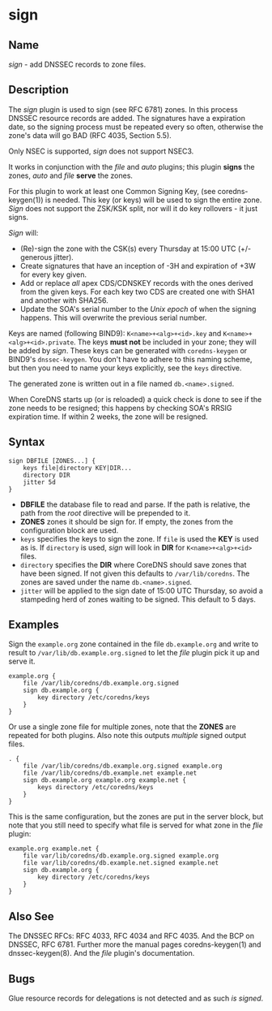 # sign

## Name

*sign* - add DNSSEC records to zone files.

## Description

The *sign* plugin is used to sign (see RFC 6781) zones. In this process DNSSEC resource records
are added. The signatures have a expiration date, so the signing process must be repeated every so
often, otherwise the zone's data will go BAD (RFC 4035, Section 5.5).

Only NSEC is supported, *sign* does not support NSEC3.

It works in conjunction with the *file* and *auto* plugins; this plugin **signs** the zones, *auto*
and *file* **serve** the zones.

For this plugin to work at least one Common Signing Key, (see coredns-keygen(1)) is needed. This key
(or keys) will be used to sign the entire zone. *Sign* does not support the ZSK/KSK split, nor will
it do key rollovers - it just signs.

*Sign* will:

* (Re)-sign the zone with the CSK(s) every Thursday at 15:00 UTC (+/- generous jitter).
* Create signatures that have an inception of -3H and expiration of +3W for every key given.
* Add or replace *all* apex CDS/CDNSKEY records with the ones derived from the given keys. For each
  key two CDS are created one with SHA1 and another with SHA256.
* Update the SOA's serial number to the *Unix epoch* of when the signing happens. This will
  overwrite the previous serial number.

Keys are named (following BIND9): `K<name>+<alg>+<id>.key` and `K<name>+<alg>+<id>.private`.
The keys **must not** be included in your zone; they will be added by *sign*. These keys can be
generated with `coredns-keygen` or BIND9's `dnssec-keygen`. You don't have to adhere to this naming
scheme, but then you need to name your keys explicitly, see the `keys` directive.

The generated zone is written out in a file named `db.<name>.signed`.

When CoreDNS starts up (or is reloaded) a quick check is done to see if the zone needs to be
resigned; this happens by checking SOA's RRSIG expiration time. If within 2 weeks, the zone will be
resigned.

## Syntax

~~~
sign DBFILE [ZONES...] {
    keys file|directory KEY|DIR...
    directory DIR
    jitter 5d
}
~~~

* **DBFILE** the database file to read and parse. If the path is relative, the path from the *root*
  directive will be prepended to it.
* **ZONES** zones it should be sign for. If empty, the zones from the configuration block
  are used.
* `keys` specifies the keys to sign the zone. If `file` is used the **KEY** is used as is. If
  `directory` is used, *sign* will look in **DIR** for `K<name>+<alg>+<id>` files.
* `directory` specifies the **DIR** where CoreDNS should save zones that have been signed. If not
  given this defaults to `/var/lib/coredns`. The zones are saved under the name `db.<name>.signed`.
* `jitter` will be applied to the sign date of 15:00 UTC Thursday, so avoid a stampeding herd of
  zones waiting to be signed. This default to 5 days.

## Examples

Sign the `example.org` zone contained in the file `db.example.org` and write to result to
`/var/lib/db.example.org.signed` to let the *file* plugin pick it up and serve it.

~~~
example.org {
    file /var/lib/coredns/db.example.org.signed
    sign db.example.org {
        key directory /etc/coredns/keys
    }
}
~~~

Or use a single zone file for multiple zones, note that the **ZONES** are repeated for both plugins.
Also note this outputs *multiple* signed output files.

~~~
. {
    file /var/lib/coredns/db.example.org.signed example.org
    file /var/lib/coredns/db.example.net example.net
    sign db.example.org example.org example.net {
        keys directory /etc/coredns/keys
    }
}
~~~

This is the same configuration, but the zones are put in the server block, but note that you still
need to specify what file is served for what zone in the *flie* plugin:

~~~
example.org example.net {
    file var/lib/coredns/db.example.org.signed example.org
    file var/lib/coredns/db.example.net.signed example.net
    sign db.example.org {
        key directory /etc/coredns/keys
    }
}
~~~

## Also See

The DNSSEC RFCs: RFC 4033, RFC 4034 and RFC 4035. And the BCP on DNSSEC, RFC 6781. Further more the
manual pages coredns-keygen(1) and dnssec-keygen(8). And the *file* plugin's documentation.

## Bugs

Glue resource records for delegations is not detected and as such *is signed*.
